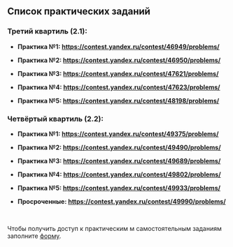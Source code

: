 ## Список практических заданий

### Третий квартиль (2.1):

- **Практика №1: https://contest.yandex.ru/contest/46949/problems/**

- **Практика №2: https://contest.yandex.ru/contest/46950/problems/**

- **Практика №3: https://contest.yandex.ru/contest/47621/problems/**

- **Практика №4: https://contest.yandex.ru/contest/47623/problems/**

- **Практика №5: https://contest.yandex.ru/contest/48198/problems/**

### Четвёртый квартиль (2.2):

- **Практика №1: https://contest.yandex.ru/contest/49375/problems/**

- **Практика №2: https://contest.yandex.ru/contest/49490/problems/**

- **Практика №3: https://contest.yandex.ru/contest/49689/problems/**

- **Практика №4: https://contest.yandex.ru/contest/49802/problems/**

- **Практика №5: https://contest.yandex.ru/contest/49933/problems/**

- **Просроченные: https://contest.yandex.ru/contest/49990/problems/**

<br>

Чтобы получить доступ к практическим м самостоятельным заданиям заполните [форму](https://docs.google.com/forms/d/e/1FAIpQLScrj4SZWt7x9gR5-vl_pHqPQvJa5CzrCl6y4ia5uvSZK3MAug/viewform?usp=sf_link).

